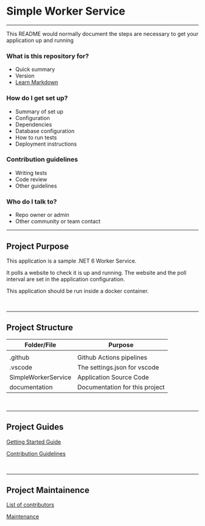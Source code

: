# Simple Worker Service

---
This README would normally document the steps are necessary to get your application up and running

### What is this repository for? ###

* Quick summary
* Version
* [Learn Markdown](https://bitbucket.org/tutorials/markdowndemo)

### How do I get set up? ###

* Summary of set up
* Configuration
* Dependencies
* Database configuration
* How to run tests
* Deployment instructions

### Contribution guidelines ###

* Writing tests
* Code review
* Other guidelines

### Who do I talk to? ###

* Repo owner or admin
* Other community or team contact

---
## Project Purpose 

This application is a sample .NET 6 Worker Service. 

It polls a website to check it is up and running. 
The website and the poll interval are set in the application configuration. 

This application should be run inside a docker container.

</br>

---
## Project Structure 

| **Folder/File**     |  **Purpose**                                         |
| ------------------  | -----------------------------------------------------|
|                     |                                                      | 
| .github             | Github Actions pipelines                             |
| .vscode             | The settings.json for vscode                         | 
| SimpleWorkerService | Application Source Code                              | 
| documentation       | Documentation for this project                       |


</br>

---
## Project Guides

[Getting Started Guide](./documentation/GETTING&#32;STARTED.md)

[Contribution Guidelines](./documentation/CONTRIBUTION&#32;GUIDELINES.md)

</br>

---
## Project Maintainence 

[List of contributors](./documentation/CONTRIBUTORS.md)

[Maintenance](./documentation/MAINTENANCE.md)


</br>
